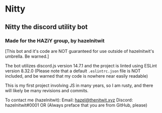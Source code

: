 # Nitty
## Nitty the discord utility bot
### Made for the HAZiY group, by hazelnitwit

[This bot and it's code are NOT guaranteed for use outside of hazelnitwit's umbrella. Be warned.]

The bot utilizes discord.js version 14.7.1 and the project is linted using ESLint version 8.32.0 
(Please note that a default `.eslintrc.json` file is NOT included, and be warned that my code is nowhere near easily readable)

This is my first project involving JS in many years, so I am rusty, and there will likely be many revisions and commits.

To contact me (hazelnitwit):
Email: hazel@thenitwit.xyz
Discord: hazelnitwit#0001 OR
(Always preface that you are from GitHub, please)
